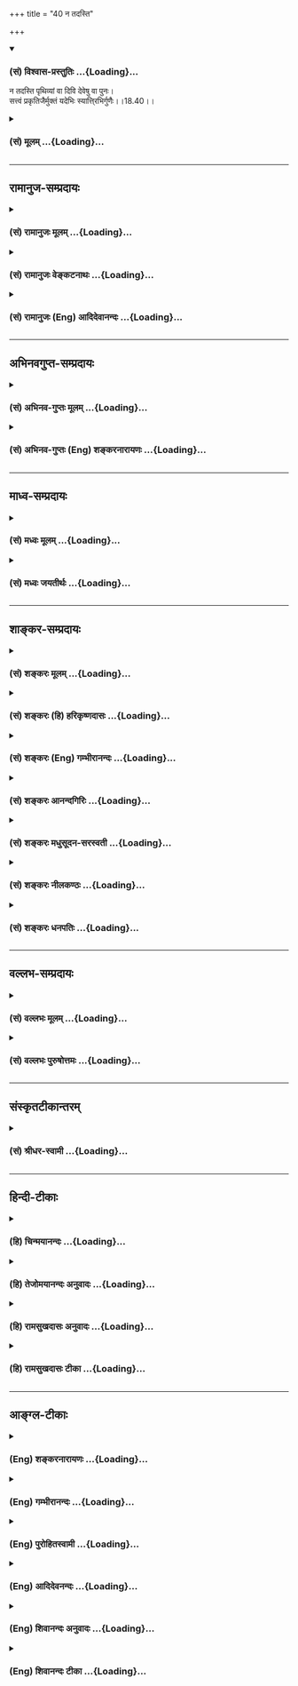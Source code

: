 +++
title = "40 न तदस्ति"

+++
<div class="js_include" newlevelforh1="3" title="(सं) विश्वास-प्रस्तुतिः" unfilled url="/purANam_vaiShNavam/mahAbhAratam/06-bhIShma-parva/03-bhagavad-gItA-parva/saMskRtam/vishvAsa-prastutiH/18_moxa-saMnyAsa-yogaH/40_na_tadasti.md">
<details open><summary><h3>(सं) विश्वास-प्रस्तुतिः ...{Loading}...</h3></summary>

न तदस्ति पृथिव्यां वा दिवि देवेषु वा पुनः।  
सत्त्वं प्रकृतिजैर्मुक्तं यदेभिः स्यात्ति्रभिर्गुणैः।।18.40।।
</details>
</div>
<div class="js_include collapsed" newlevelforh1="3" title="(सं) मूलम्" unfilled url="/purANam_vaiShNavam/mahAbhAratam/06-bhIShma-parva/03-bhagavad-gItA-parva/saMskRtam/mUlam/18_moxa-saMnyAsa-yogaH/40_na_tadasti.md">
<details><summary><h3>(सं) मूलम् ...{Loading}...</h3></summary>

न तदस्ति पृथिव्यां वा दिवि देवेषु वा पुनः।  
सत्त्वं प्रकृतिजैर्मुक्तं यदेभिः स्यात्ति्रभिर्गुणैः।।18.40।।
</details>
</div>


_________________
## रामानुज-सम्प्रदायः
<div class="js_include collapsed" newlevelforh1="3" title="(सं) रामानुजः मूलम्" unfilled url="/purANam_vaiShNavam/mahAbhAratam/06-bhIShma-parva/03-bhagavad-gItA-parva/saMskRtam/rAmAnujaH/mUlam/18_moxa-saMnyAsa-yogaH/40_na_tadasti.md">
<details><summary><h3>(सं) रामानुजः मूलम् ...{Loading}...</h3></summary>

।।18.40।।**पृथिव्यां** मनुष्यादिषु **दिवि देवेषु वा** प्रकृतिसंसृष्टेषु
ब्रह्मादिस्थावरान्तेषु **प्रकृतिजैः एभिः त्रिभिः गुणैः मुक्तं यत्
सत्त्वं** प्राणिजातं **न तद् अस्ति। त्यागेनैके अमृतत्वमानशुः (महाना0
8।14) इत्यादिषु मोक्षसाधनतया निर्दिष्टः त्यागः संन्यासशब्दार्थाद्
अनन्यः; स च क्रियमाणेषु एव कर्मसु कर्तृत्वत्यागमूलः फलकर्मणोः त्यागः
कर्तृत्वत्यागः च परमपुरुषे कर्तृत्वानुसन्धानेन इति उक्तम्। एतत् सर्वं
सत्त्वगुणवृद्धिकार्यम् इति सत्त्वोपादेयताज्ञापनाय सत्त्वरजस्तमसां
कार्यभेदाः प्रपञ्चिताः इदानीम् एवंभूतस्य मोक्षसाधनतया क्रियमाणस्य कर्मणः
परमपुरुषाराधनवेषताम्; तथा अनुष्ठितस्य च कर्मणः तत्प्राप्तिलक्षणं फलं
प्रतिपादयितुं ब्राह्मणाद्यधिकारिणां स्वभावानुबन्धिसत्त्वादिगुणभेदभिन्नं
वृत्त्या सह कर्तव्यकर्मस्वरूपम् आह --**

</details>
</div>
<div class="js_include collapsed" newlevelforh1="3" title="(सं) रामानुजः वेङ्कटनाथः" unfilled url="/purANam_vaiShNavam/mahAbhAratam/06-bhIShma-parva/03-bhagavad-gItA-parva/saMskRtam/rAmAnujaH/venkaTanAthaH/18_moxa-saMnyAsa-yogaH/40_na_tadasti.md">
<details><summary><h3>(सं) रामानुजः वेङ्कटनाथः ...{Loading}...</h3></summary>

  
  
।।18.40।। प्राकृतगुणातीतशुद्धसत्त्वमयभगवत्प्राप्तिलक्षणमोक्षात्
प्राङ्नियतदेशकालफलभोगैरुच्चावचैः सर्वैरपि क्षेत्रज्ञैरुक्तस्य त्रिगुणस्य
निश्शेषदुस्त्यजत्वमुखेन गुणकार्यप्रकरणं निगम्यते -- न तदस्ति इति
श्लोकेन। गुणत्रयप्रकरणं तु नात्रोपसंहृतम्; अनन्तरमपिस्वभावप्रभवैर्गुणैः
\[18।41\] इत्युक्तेः। दिवि देवेषु इति सत्त्वोत्तरदेशाधिकारिणामुपलक्षणम्।
तत्तुल्यतयापृथिव्याम् \[7।9\] इत्यत्रापिमनुष्यादिष्विति
राजसतामसाधिकारिविवक्षाख्यापनम्। हिरण्यगर्भो भगवान्
\[वि.पु.6।7।56\]आब्रह्मस्तम्बपर्यन्ताः \[वि.ध.104।23\] इत्याद्यनुसारेण
बहुवचनाभिप्रेतमाह -- ब्रह्मादिष्विति। गुणप्रकरणात् सत्त्वशब्दस्य
गुणविशेषार्थताभ्रमव्युदासाय प्राणिशब्दः। समुदायरूपेणापि निर्धार्यमाणेषु
तत्रापि गुणनिर्मुक्तं न किञ्चित्सत्त्वमित्यभिप्रायेण जातशब्दः। जातमिति
वा व्यस्तम् -- आसंसारं जन्मप्रभृति गुणबद्धताद्योतनार्थम्।  
  

</details>
</div>
<div class="js_include collapsed" newlevelforh1="3" title="(सं) रामानुजः (Eng) आदिदेवानन्दः" unfilled url="/purANam_vaiShNavam/mahAbhAratam/06-bhIShma-parva/03-bhagavad-gItA-parva/saMskRtam/rAmAnujaH/english/AdidevAnandaH/18_moxa-saMnyAsa-yogaH/40_na_tadasti.md">
<details><summary><h3>(सं) रामानुजः (Eng) आदिदेवानन्दः ...{Loading}...</h3></summary>

18.40 There is no Sattva or creature born either among men etc., on the
earth or among the gods in heaven, from Brahma down to immobile things,
and having their basis in Prakrti, that is free from the dominance of
the three Gunas of Prakrti. 'Tyaga', which has been determined as
forming the means for release in the Sruti texts like 'By Tyaga alone do
they attain immortality' (Ma. Na., 8.14), is of the same meaning as of
the word 'Sannyasa'. It is rooted in the relinishment of the sense of
agency in actions that are being performed. The relinishment of the
results and of possessiveness in actions, and the relinguishing of
agency are to be gained by ascribing the agency to the Supreme Person.
As all these are the effects of the increase of Sattva-guna, the
differences of the effects of Sattva, Rajas and Tamas have been
described at length with a view to instruct that Sattva is to be
cultivated. Now Sri Krsna, with a view to inculcate that actions done
including their fruits, as a means to release and attainment of Him,
must be of the nature of the worship of the Supreme Person, and that the
fruit thereof is the attainment of Him - describes the actions
obligatory for the alified classes of the people such as Brahmanas,
differentiated by virtue of the natural alities arising from the Gunas
such as Sattva, as also the occupations prescribed for those classes.

</details>
</div>


_________________
## अभिनवगुप्त-सम्प्रदायः
<div class="js_include collapsed" newlevelforh1="3" title="(सं) अभिनव-गुप्तः मूलम्" unfilled url="/purANam_vaiShNavam/mahAbhAratam/06-bhIShma-parva/03-bhagavad-gItA-parva/saMskRtam/abhinava-guptaH/mUlam/18_moxa-saMnyAsa-yogaH/40_na_tadasti.md">
<details><summary><h3>(सं) अभिनव-गुप्तः मूलम् ...{Loading}...</h3></summary>

।।18.40।। न तदस्तीति। एवं कर्तृकर्मकरणानां +++(N -- कारणानाम् )+++
बुद्धिधृत्योः सुखस्य च सत्त्वादिभेदभिन्नानां
परस्पराङ्गाङ्गिभावबाध्यबाधकत्वसमुच्चयात् वृत्तिक्रमयौगपद्यादियोगात् +++(S
-- पद्यादिभेदात् )+++ अपरिसंख्येयभेदत्त्वात् विविधफलप्रसवसमर्थत्वम् इति।
अनेन कर्मणां प्राक् सूत्रितं गहनत्वं वितत्य सहेतुकं निर्णीतम्। सर्वे
चैते देवादिस्थावरान्ताः गुणत्रयसंबन्धं नातिक्रामन्ति। उक्तं हि -- आ
ब्रह्मणश्च कीटान्तं +++(S;N कीटाच्च )+++  
  
न कश्चित्तत्त्वतः सुखी।  
  
करोति विकृतीस्तास्ताः  
  
सर्व एव जिजीविषुः +++(S;;N omit this second half of the verse )+++
।। इतितत्त्वतो हि सुखं गुणातिक्रान्तमनसः; नेतरस्येत्याशयः।

</details>
</div>
<div class="js_include collapsed" newlevelforh1="3" title="(सं) अभिनव-गुप्तः (Eng) शङ्करनारायणः" unfilled url="/purANam_vaiShNavam/mahAbhAratam/06-bhIShma-parva/03-bhagavad-gItA-parva/saMskRtam/abhinava-guptaH/english/shankaranArAyaNaH/18_moxa-saMnyAsa-yogaH/40_na_tadasti.md">
<details><summary><h3>(सं) अभिनव-गुप्तः (Eng) शङ्करनारायणः ...{Loading}...</h3></summary>

18.40 Na tad asti etc. In this manner, the agent, the object and the
instrument, the intellect and content, and happiness are classified
under different heads of the Sattva etc. Because they have a mutual
relationship of subordinate-and-principal or of the
oppressed-and-opressor or of the togetherness; becuase they have
modifications occuring either together or in a specific seence; and
because they, on that account, have varieties beyond all counting; they
are capable of bringing forth fruits (results) of umpteen variety. This
(statement) logically demonstrates in detail the uncomprehensibility of
actions (their results) which has been indicated earlier (above IV,
17ff.). All these beings, starting from the gods down to the immovables,
do not transcend the relation with the traid of the Strands. Indeed it
has been said - 'Commencing from Brahma (personal god) down to the
\[insignificant\] worm, no one is really happy; all, without exception,
having desire to live, undertake different acts of agitation (or commit
different frauds to appear to be happy).' Indeed the real happiness is
\[only\] to him whose mind has gone beyond the Strands and not to anyone
else. This is what is intended here. So far, the three-fold nature of
each of the six items and also of the content etc., has been explained.
'Among them, he who is occupied with the group of the Sattva (Strand)
and who has attained the divine wealth is fit for the subject under
study; and you are of that sort' - telling in this manner, Arjuna has
been encouraged. Now the following is declared : If you engage yourself
in the action with this reslove for correct knowledge, then because of
your undertaking of your own righteous action and because of your
sanctity through wisdom, there is no bondage of aciton for you. On the
other hand, if you don't follow this, \[even\] then there must
necessarily be some activity in you; because your birth itself stands to
that effect. Since, being controlled by its own intrinsic nature,
everything, though it may have, for a short while, its nature concealed
due to some fault, regains its own nature that becomes perceivable when
the concealing agent disappears. For example, the nature of the castes
is of this nature. Thus when an effort necessarily takes place, there
would be \[for its agent\] its fruit. This \[the Bhagavat\] says-

</details>
</div>


_________________
## माध्व-सम्प्रदायः
<div class="js_include collapsed" newlevelforh1="3" title="(सं) मध्वः मूलम्" unfilled url="/purANam_vaiShNavam/mahAbhAratam/06-bhIShma-parva/03-bhagavad-gItA-parva/saMskRtam/madhvaH/mUlam/18_moxa-saMnyAsa-yogaH/40_na_tadasti.md">
<details><summary><h3>(सं) मध्वः मूलम् ...{Loading}...</h3></summary>

।।18.40।। Sri Madhvacharya did not comment on this sloka.,

</details>
</div>
<div class="js_include collapsed" newlevelforh1="3" title="(सं) मध्वः जयतीर्थः" unfilled url="/purANam_vaiShNavam/mahAbhAratam/06-bhIShma-parva/03-bhagavad-gItA-parva/saMskRtam/madhvaH/jayatIrthaH/18_moxa-saMnyAsa-yogaH/40_na_tadasti.md">
<details><summary><h3>(सं) मध्वः जयतीर्थः ...{Loading}...</h3></summary>

।।18.40।। Sri Jayatirtha did not comment on this sloka.  
  

</details>
</div>


_________________
## शाङ्कर-सम्प्रदायः
<div class="js_include collapsed" newlevelforh1="3" title="(सं) शङ्करः मूलम्" unfilled url="/purANam_vaiShNavam/mahAbhAratam/06-bhIShma-parva/03-bhagavad-gItA-parva/saMskRtam/shankaraH/mUlam/18_moxa-saMnyAsa-yogaH/40_na_tadasti.md">
<details><summary><h3>(सं) शङ्करः मूलम् ...{Loading}...</h3></summary>

।।18.40।। --,**न तत् अस्ति** तत् नास्ति **पृथिव्यां वा** मनुष्यादिषु
सत्त्वं प्राणिजातम् अन्यद्वा अप्राणि; **दिवि देवेषु वा पुनः सत्त्वम्;
प्रकृतिजैः** प्रकृतितः जातैः **एभिः त्रिभिः गुणैः** सत्त्वादिभिः
**मुक्तं** परित्यक्तं यत् स्यात्; न तत् अस्ति इति पूर्वेण संबन्धः।।  
  
सर्वः संसारः क्रियाकारकफललक्षणः सत्त्वरजस्तमोगुणात्मकः अविद्यापरिकल्पितः
समूलः अनर्थः उक्तः; वृक्षरूपकल्पनया च ऊर्ध्वमूलम् (गीता 15।1) इत्यादिना;
तं च असङ्गशस्त्रेण दृढेन च्छित्त्वा (गीता 15।3) ततः पदं
तत्परिमार्गितव्यम् (गीता 15।4) इति च उक्तम्। तत्र च सर्वस्य
त्रिगुणात्मकत्वात् संसारकारणनिवृत्त्यनुपपत्तौ प्राप्तायाम्; यथा
तन्निवृत्तिः स्यात् तथा वक्तव्यम्; सर्वश्च गीताशास्त्रार्थः
उपसंहर्तव्यः; एतावानेव च सर्ववेदस्मृत्यर्थः पुरुषार्थम् इच्छद्भिः
अनुष्ठेयः इत्येवमर्थम् ब्राह्मणक्षत्रियविशाम् इत्यादिः आरभ्यते --,

</details>
</div>
<div class="js_include collapsed" newlevelforh1="3" title="(सं) शङ्करः (हि) हरिकृष्णदासः" unfilled url="/purANam_vaiShNavam/mahAbhAratam/06-bhIShma-parva/03-bhagavad-gItA-parva/saMskRtam/shankaraH/hindI/harikRShNadAsaH/18_moxa-saMnyAsa-yogaH/40_na_tadasti.md">
<details><summary><h3>(सं) शङ्करः (हि) हरिकृष्णदासः ...{Loading}...</h3></summary>

।।18.40।। इसके उपरान्त अब प्रकरणका उपसंहार करनेवाला श्लोक कहा जाता है --,
ऐसा कोई सत्त्व; अर्थात् मनुष्यादि प्राणी या अन्य कोई भी प्राणरहित
वस्तुमात्र; पृथिवीमें; स्वर्गमें अथवा देवताओंमें भी नहीं है; जो कि इन
प्रकृतिसे उत्पन्न हुए सत्त्वादि तीनों गुणोंसे मुक्त अर्थात् रहित हो। ऐसा
कोई नहीं है इस पूर्वके पदसे इस वाक्यका सम्बन्ध है। क्रिया; कारक और फल ही
जिसका स्वरूप है; ऐसा यह सारा संसार सत्त्व; रज और तम -- इन तीनों गुणोंका
ही विस्तार है; अविद्यासे कल्पित है और अनर्थरूप है; ( पंद्रहवें अध्यायमें
) वृक्षरूपकी कल्पना करके ऊर्ध्वमूलम् इत्यादि वाक्योंद्वारा मूलसहित इसका
वर्णन किया गया है। तथा यह भी कहा है कि उसको दृढ़ असङ्गशस्त्रद्वारा छेदन
करके उसके पश्चात् उस परम पदको खोजना चाहिये। उसमें यह शङका होती है कि तब
तो सब कुछ तीनों गुणोंका ही कार्य होनेसे संसारके कारणकी निवृत्ति नहीं हो
सकती। इसलिये जिस उपायसे उसकी निवृत्ति हो; वह बतलाना चाहिये।

</details>
</div>
<div class="js_include collapsed" newlevelforh1="3" title="(सं) शङ्करः (Eng) गम्भीरानन्दः" unfilled url="/purANam_vaiShNavam/mahAbhAratam/06-bhIShma-parva/03-bhagavad-gItA-parva/saMskRtam/shankaraH/english/gambhIrAnandaH/18_moxa-saMnyAsa-yogaH/40_na_tadasti.md">
<details><summary><h3>(सं) शङ्करः (Eng) गम्भीरानन्दः ...{Loading}...</h3></summary>

18.40 Na asti, there is no; tat, such; sattvam, entity, living creatures
like men and others, or non-living things; prthivyam, in the world; va
punah, or, again; an entity devesu, among the gods; divi, in heaven;
yat, which; syat, can be \[-this is connected with the preceding portion
'na tat, there is no such (entity)'-\]; muktam, free; hih, from these;
trubhih, three; gunaih, gunas, sattva etc.; prakrti-jaih, born of
Nature. It has been said that the entire transmigratory state together
with its roots, characterized by action, agent and resuls-consisting of
the gunas, sattva, rajas and tamas-, and projected by ignorance, is an
evil. And this also has been said through the imagery of the Tree in the
verse, '৷৷.which has its roots upward' etc. (15.1). It has been further
said that, 'after felling that (Tree), with the strong sword of
detachment, thereafter, that State has to be sought for' (15.3-4). And,
as to that, since all things consist of the three gunas, there arises
the impossibility of the eradication of the cause of worldly existence.
Hence, it has to be shown how it can be eradicated. Besides, the purport
of the scripture Gita has to be summed up, and it has also to be shown
that the import of all the Vedas and the Smrtis, which must be put into
practice by those who long for the Goal of human life, is verily this
much. Hence begin the verses, 'The duties of the Brahmanas, the
Ksatriyas and the Vaisyas৷৷.', etc.

</details>
</div>
<div class="js_include collapsed" newlevelforh1="3" title="(सं) शङ्करः आनन्दगिरिः" unfilled url="/purANam_vaiShNavam/mahAbhAratam/06-bhIShma-parva/03-bhagavad-gItA-parva/saMskRtam/shankaraH/AnandagiriH/18_moxa-saMnyAsa-yogaH/40_na_tadasti.md">
<details><summary><h3>(सं) शङ्करः आनन्दगिरिः ...{Loading}...</h3></summary>

।।18.40।। क्रियाकारकफलात्मनः संसारस्य प्रत्येकं सात्त्विकादिभेदेन
त्रैविध्यमुक्त्वा संसारान्तर्भूतमेव किंचिद्गुणत्रयास्पृष्टमपि
क्वचिद्भविष्यतीत्याशङ्क्याह -- **अथेति।** संसारस्य सर्वस्यैव
गुणत्रयसंस्पृष्टत्वं प्रकरणम्; अन्यद्वाऽप्राणीत्यत्राप्राणिशब्देन
प्रसिद्ध्या स्थावरादि गृह्यते।

</details>
</div>
<div class="js_include collapsed" newlevelforh1="3" title="(सं) शङ्करः मधुसूदन-सरस्वती" unfilled url="/purANam_vaiShNavam/mahAbhAratam/06-bhIShma-parva/03-bhagavad-gItA-parva/saMskRtam/shankaraH/madhusUdana-sarasvatI/18_moxa-saMnyAsa-yogaH/40_na_tadasti.md">
<details><summary><h3>(सं) शङ्करः मधुसूदन-सरस्वती ...{Loading}...</h3></summary>

।।18.40।। इदानीमनुक्तमपि संगृह्णन्प्रकरणार्थमुपसंहरति भगवान् -- न
तदस्तीति। सत्त्वरजस्तमसां साम्यावस्था प्रकृतिस्ततो जातैर्वैषम्यावस्थां
प्राप्तैः प्रकृतिजैर्नतु साक्षाद्गुणानां प्रकृतिजत्वमस्ति
तद्रूपत्वात्तस्माद्वैषम्यावस्थैव तदुत्पत्तिरुपचारात्। अथवा प्रकृतिर्माया
तत्प्रभवैस्तत्कल्पितैः प्रकृतिजैरेभिस्त्रिभिर्गुणैर्बन्धनहेतुभिः
सत्त्वादिभिर्मुक्तं हीनं सत्त्वं प्राणिजातमप्राणि वा यत्स्यात् तत्पुनः
पृथिव्यां मनुष्यादिषु दिवि देवेषु वा नास्ति। क्वापि
गुणत्रयरहितमनात्मवस्तु नास्तीत्यर्थः।

</details>
</div>
<div class="js_include collapsed" newlevelforh1="3" title="(सं) शङ्करः नीलकण्ठः" unfilled url="/purANam_vaiShNavam/mahAbhAratam/06-bhIShma-parva/03-bhagavad-gItA-parva/saMskRtam/shankaraH/nIlakaNThaH/18_moxa-saMnyAsa-yogaH/40_na_tadasti.md">
<details><summary><h3>(सं) शङ्करः नीलकण्ठः ...{Loading}...</h3></summary>

।।18.40।। प्रकरणार्थमुपसंहरत्यनुक्तमपि संगृह्णन् -- **न तदस्तीति।**
सत्त्वं प्राणिजातम्। इदमुपलक्षणं जडस्यापि। सर्वस्य त्रिगुणविकारत्वात्।
प्रकृतिजैर्जन्मान्तरीयधर्माधर्मसंस्कारजैः मायाप्रभवैर्वा। शेषं स्पष्टम्।

</details>
</div>
<div class="js_include collapsed" newlevelforh1="3" title="(सं) शङ्करः धनपतिः" unfilled url="/purANam_vaiShNavam/mahAbhAratam/06-bhIShma-parva/03-bhagavad-gItA-parva/saMskRtam/shankaraH/dhanapatiH/18_moxa-saMnyAsa-yogaH/40_na_tadasti.md">
<details><summary><h3>(सं) शङ्करः धनपतिः ...{Loading}...</h3></summary>

।।18.40।। क्रियाकारकफलानां प्रत्येकं सात्त्विकादिभेदेन त्रैविध्यमुक्त्वा
किंचिदेभिस्त्रिभिर्गुणैर्मुक्तमपि भविष्यतीत्याकाङ्क्षानुपपत्तयेऽनुक्तमपि
संगृह्णन्प्रकरणार्थमुपसंहरति। न तदस्ति पृथिव्यां वा मनुष्यादिसत्त्वं
प्राणिजातमन्यद्वाऽप्राणिजातं स्थावरादि दिवि देवेषु वा पुनः प्रकृतिजैः
प्रकृतितो जातैः एभिस्त्रिभिर्गुणैः सत्त्वादिभिः मुक्तं,परित्यक्तं
यत्स्यात्तन्नास्तीत्यर्थः। अदिवीति परलोकत्वसादृश्यादब्राह्मण इतिवत्।
पातालादिपरमितीतरे। आचार्यैस्तु तृतीयवाशब्दाभावात्पृथिवीविवरात्मकस्य
पातालस्यापि पृथिवीशब्देन संग्रहसंभवात्प्रत्योजनशून्यक्लिष्टकल्पनाया
अयुक्तत्वाच्चैवं न व्याख्यातम्। तथाच क्रियाकारकफललक्षणः सर्वोऽपि संसारः
सत्त्वरजस्तमोगुणात्मकोऽविद्यापरिकल्पितः समूलोऽनर्थः
आत्मज्ञानेनाविद्यानिवृत्त्या इति भावः।

</details>
</div>


_________________
## वल्लभ-सम्प्रदायः
<div class="js_include collapsed" newlevelforh1="3" title="(सं) वल्लभः मूलम्" unfilled url="/purANam_vaiShNavam/mahAbhAratam/06-bhIShma-parva/03-bhagavad-gItA-parva/saMskRtam/vallabhaH/mUlam/18_moxa-saMnyAsa-yogaH/40_na_tadasti.md">
<details><summary><h3>(सं) वल्लभः मूलम् ...{Loading}...</h3></summary>

।।18.40।। किमन्यद्वाच्यं प्राणिषु सर्वं प्राकृतत्रिगुणमयमेवेत्याह -- न
तदस्तीति। दिवि ब्रह्मलोकपर्यन्तं दिव्येषु प्राकृतैर्गुणैर्मुक्तं सत्त्वं
किमपि नास्ति; पृथिव्यां च तथा न देवेष्वधस्तादादिषु पृथिव्यामवतीर्य
द्योतमानमहिमस्वपि च तथा न किन्तु क्रियया सगुणत्वमस्त्येवेति पृथग्वा
बोध्यम्। (यतोऽप्राकृतमपि भागवतं गुणत्रयमस्ति प्राकृतगुणकार्यनाशकं
मन्तव्यं अन्यथा प्रकृतिजैर्गुणैर्मुक्तं सत्वं पृथिव्यादिषु नास्तीति न
वदेत्; तस्यैवाप्रसिद्धत्वात् गुणावताराश्च भगवतोऽप्राकृता न भवेयुः स तस्य
सत्त्वसम्बन्धः कथं भवेद्भेदाभावे अतस्त्रयो गुणा ब्रह्मविष्णुशिवेष्वेव
प्रतिष्ठिताः; अत्र सच्चिदानन्दधर्मत्वात् क्वचिद्विष्णोः
सत्त्वमाधारत्वेनादत्ते यदि न केवलोऽवतरतीति) अतएव भगवतो लीला
लोकवत्सगुणापि निरूपिताभूगोगोप्यादीनां चापि इति सुबोधिन्यां स्थितम्।
वस्तुतस्तुलोकवत्तु लीलाकैवल्यं \[ब्र.सू.2।1।33\] इति व्यासेन सूत्रितमेवं
चानुकरणे तथा स्वरूपतो गुणातीतत्वमित्यवसेयम्।

</details>
</div>
<div class="js_include collapsed" newlevelforh1="3" title="(सं) वल्लभः पुरुषोत्तमः" unfilled url="/purANam_vaiShNavam/mahAbhAratam/06-bhIShma-parva/03-bhagavad-gItA-parva/saMskRtam/vallabhaH/puruShottamaH/18_moxa-saMnyAsa-yogaH/40_na_tadasti.md">
<details><summary><h3>(सं) वल्लभः पुरुषोत्तमः ...{Loading}...</h3></summary>

  
  
।।18.40।। एवं यज्ञादीनां सर्वेषां त्रिविधरूपमुक्त्वाऽप्यथ
स्वसम्बन्धातिरिक्तस्य त्रिगुणात्मकतां सर्वस्याऽऽह -- न तदस्तीति। एभिः
प्रकृतिजैः प्रकृत्युद्भवैस्त्रिभिः सात्त्विकादिभिर्गुणैर्मुक्तं रहितं
सत्त्वं प्राणिजातं यत्स्थावरादिकमन्यद्वा पृथिव्यां मनुष्येषु; वाशब्देन
नागादिलोकेषु च दिवि देवलोके वा पुनः देवेषु स्यात् तत्,नास्तीत्यर्थः।
सात्त्विकादिष्वपि त्रैविध्यमस्तीतिवा पुनः इत्यनेन
केवलसात्त्विकत्वाद्देवेष्वसम्भावितत्वादस्त्येवेति निर्धारितम्।  
  

</details>
</div>


_________________
## संस्कृतटीकान्तरम्
<div class="js_include collapsed" newlevelforh1="3" title="(सं) श्रीधर-स्वामी" unfilled url="/purANam_vaiShNavam/mahAbhAratam/06-bhIShma-parva/03-bhagavad-gItA-parva/saMskRtam/shrIdhara-svAmI/18_moxa-saMnyAsa-yogaH/40_na_tadasti.md">
<details><summary><h3>(सं) श्रीधर-स्वामी ...{Loading}...</h3></summary>

।।18.40।। अनुक्तमपि संगृह्णन्प्रकरणार्थमुपसंहरति **-- न तदस्तीति।** एभिः
प्रकृतिसंभवैः सत्त्वादिभिस्त्रिभिर्गुणैर्मुक्तं हीनं सत्त्वं
प्राणिजातमन्यद्वा यत्स्यात्तत्पृथिव्यां मनुष्यलोकादिषु दिवि देवेषु च
क्वापि नास्तीत्यर्थः।

</details>
</div>


_________________
## हिन्दी-टीकाः
<div class="js_include collapsed" newlevelforh1="3" title="(हि) चिन्मयानन्दः" unfilled url="/purANam_vaiShNavam/mahAbhAratam/06-bhIShma-parva/03-bhagavad-gItA-parva/hindI/chinmayAnandaH/18_moxa-saMnyAsa-yogaH/40_na_tadasti.md">
<details><summary><h3>(हि) चिन्मयानन्दः ...{Loading}...</h3></summary>

।।18.40।। उपर्युक्त श्लोक के साथ सभी प्राणियों पर; और विशेष रूप से
मनुष्य के व्यक्तित्व पर; पड़ने वाले तीन गुणों के प्रभाव का विवेचन समाप्त
होता है। इस सम्पूर्ण प्रकरण में विभिन्न मनुष्यों के विभिन्न व्यक्तित्व
और उनके व्यवहार की विविधता का भी मनोवैज्ञानिक स्पष्टीकरण दिया गया है।
ज्ञान; कर्म; कर्ता; बुद्धि और धृति के विस्तृत विश्लेशण के द्वारा
मनुष्यों का वर्णन किया गया है। इस प्रकरण में एक मात्र प्रयोजन हमारा
मार्गदर्शन करना है। इसके अध्ययन के द्वारा हम अपनी स्थिति; अपने आन्तरिक
तथा बाह्य व्यवहार को भलीभांति जान सकते हैं। यदि हम अपने को राजस या तामस
की श्रेणी में पाते हैं तो हम आत्म विकास के साधकों को तत्काल सजग होकर
सत्त्वगुण में निष्ठा प्राप्त करने का प्रयत्न करना चाहिए। स्मरण रहे; और
मैं पुन दोहराता हूँ कि हमें यह स्मरण रहना चाहिए कि पूर्वोक्त समस्त
वर्गीकरण परपरीक्षण के लिए न होकर आत्मनिरीक्षण तथा आत्मानुशासन के लिए
हैं। इन तीन गुणों के वर्णन का कारण यह है कि सम्पूर्ण विश्व पृथ्वी और
स्वर्ग में कोई भी प्राणी ऐसा नहीं है; जो प्रकृति के इन त्रिगुणों से रहित
हो। स्वयं प्रकृति ही त्रिगुणात्मिका है। इसलिए; उससे उत्पन्न हुए समस्त
प्राणी भी उसके गुणों से युक्त हैं। कोई भी व्यक्ति त्रिगुणों की सीमा का
उल्लंघन करके जगत् में कार्य नहीं कर सकता। परन्तु; कोई भी दो प्राणी बाह्य
जगत् में समान रूप से व्यवहार नहीं करते हैं। इसका कारण है दोनों में इन
तीन गुणों के अनुपात की भिन्नता। इस त्रिगुणात्मिका प्रकृति को ही वेदान्त
में माया कहते हैं; जो प्रत्येक जीव को विशिष्ट व्यक्तित्व प्रदान करती है
और जिसके वश में सभी जीव रहते हैं। चाय के प्रत्येक प्याले में तीन संघटक
तत्त्व होते हैं चाय का अर्क; दूध और चीनी; परन्तु प्याले में इन तीनों के
मिश्रण का भिन्नभिन्न अनुपात होने पर उन प्यालों के चाय के स्वाद में भी
विविधता होगी। जो पुरुष त्रिगुणातीत आत्मस्वरूप का साक्षात्कार कर लेता है;
केवल वही पुरुष सर्वाधिष्ठान एक परमात्मा को पहचान सकता है। वही पुरुष इस
नामरूपमय सृष्टि को परमात्मा की लीला के रूप में देख सकता है। इसलिए;
प्रतिदिन; प्रतिक्षण हम आत्मनिरीक्षण करके अपनी स्थिति को जानने का प्रयत्न
करें। राजसी व तामसी स्थिति से ऊपर उठकर सत्त्वगुण में स्थित होने का हमको
प्रयत्न करना चाहिए। शुद्ध सत्त्वगुण में निष्ठा प्राप्त होने पर ही हम
सत्त्वातीत आत्मा का अनुभव प्राप्त करने में समर्थ हो सकते हैं। इन तीन
गुणों के आधार पर ही भगवान् श्रीकृष्ण ने सभी मनुष्यों का सात्त्विक;
राजसिक और तामसिक तीन विभागों में वर्गीकरण किया है। हिन्दू धर्म शास्त्रों
में गुण प्राधान्य के आधार पर मनुष्यों का चतुर्विध विभाजन किया गया है जो
चातुर्र्वण्य के नाम से प्रसिद्ध है। यह वर्गीकरण मानव मात्र का होने के
कारण उसकी प्रयोज्यता सार्वभौमिक है; न कि केवल भारतवर्ष तक ही सीमित है।
यह चतुर्विध विभाजन केवल अनुवांशिक गुण अथवा जन्म के संयोग के आधार पर न
होकर प्रत्येक व्यक्ति के अपने विशिष्ट गुणों के अनुसार है। निम्न तालिका
से यह विभाजन स्पष्ट हो जायेगा उपर्युक्त विभाजन सार्वभौमिक एवं सार्वकालिक
है। अर्वाचीन भाषा में इन चार वर्णों का नामकरण इस प्रकार किया जा सकता है
(1) रचनात्मक विचार करने वाले चिन्तक; (2) राजनीतिज्ञ; (3) व्यापारी वर्ग;
और (4) श्रमिक वर्ग। इसमें एक बात स्पष्ट देखी जा सकती है कि किस प्रकार
वेतनभोगी श्रमिक अपने नियोक्ता स्वामी (व्यापारी) से भयभीत होता है;
व्यापारी वर्ग राजनीतिज्ञों से आशंकित रहता है और राजनीतिज्ञ लोग; साहसी और
स्वतन्त्र विचार करने वाले चिन्तकों से भयकम्पित होते हैं। भगवान्
श्रीकृष्ण और अर्जुन की शिखर वार्ता के सन्दर्भ में चातुर्र्वण्य का वर्णन
करने का अपना प्रयोजन है। भगवान् श्रीकृष्ण अर्जुन को यह समझाना चाहते हैं
कि वह क्षत्रिय वर्ण का है और; इसलिए; धर्मयुद्ध से पलायन करना उसे शोभा
नहीं देता। उसका कर्तव्य धर्म पालन एवं धर्म रक्षण करना है। ब्राह्मणों के
स्वभाव अर्थात् सत्त्वाधिक्य को प्राप्त किये बिना वह सफलतापूर्वक
ध्यानाभ्यास नहीं कर सकता। अत; अर्जुन के लिए वासनाक्षय का एक मात्र साधन
रह जाता है क्षत्रिय धर्म का पालन करना। अगले श्लोकों में वर्णाश्रम धर्म का
विस्तृत विवेचन किया गया है। स्वभाव से प्राप्त धर्म तथा आश्रम अर्थात्
जीवन की स्थिति (ब्रह्मचर्य; गृहस्थ; वानप्रस्थ; संन्यास) के अनुकूल
कर्तव्यों का यहाँ वर्णन करते हैं

</details>
</div>
<div class="js_include collapsed" newlevelforh1="3" title="(हि) तेजोमयानन्दः अनुवादः" unfilled url="/purANam_vaiShNavam/mahAbhAratam/06-bhIShma-parva/03-bhagavad-gItA-parva/hindI/tejomayAnandaH/anuvAdaH/18_moxa-saMnyAsa-yogaH/40_na_tadasti.md">
<details><summary><h3>(हि) तेजोमयानन्दः अनुवादः ...{Loading}...</h3></summary>

।।18.40।। पृथ्वी पर अथवा स्वर्ग के देवताओं में ऐसा कोई प्राणी (सत्त्वं
अर्थात् विद्यमान वस्तु) नहीं है जो प्रकृति से उत्पन्न इन तीन गुणों से
मुक्त (रहित) हो।।  
  

</details>
</div>
<div class="js_include collapsed" newlevelforh1="3" title="(हि) रामसुखदासः अनुवादः" unfilled url="/purANam_vaiShNavam/mahAbhAratam/06-bhIShma-parva/03-bhagavad-gItA-parva/hindI/rAmasukhadAsaH/anuvAdaH/18_moxa-saMnyAsa-yogaH/40_na_tadasti.md">
<details><summary><h3>(हि) रामसुखदासः अनुवादः ...{Loading}...</h3></summary>

।।18.40।। पृथ्वीमें या स्वर्गमें अथवा देवताओंमें तथा इनके सिवाय और कहीं
भी वह ऐसी कोई वस्तु नहीं है, जो प्रकृतिसे उत्पन्न इन तीनों गुणोंसे रहित
हो।

</details>
</div>
<div class="js_include collapsed" newlevelforh1="3" title="(हि) रामसुखदासः टीका" unfilled url="/purANam_vaiShNavam/mahAbhAratam/06-bhIShma-parva/03-bhagavad-gItA-parva/hindI/rAmasukhadAsaH/TIkA/18_moxa-saMnyAsa-yogaH/40_na_tadasti.md">
<details><summary><h3>(हि) रामसुखदासः टीका ...{Loading}...</h3></summary>

।।18.40।।***व्याख्या --***  \[इस अध्यायके आरम्भमें अर्जुनने संन्यास और
त्यागका तत्त्व जानना चाहा तो भगवान्ने पहले त्याग -- कर्मयोगका वर्णन
किया। उस प्रकरणका उपसंहार करते हुए भगवान्ने कहा कि जो त्यागी नहीं हैं;
उनको अनिष्ट; इष्ट और मिश्र -- यह तीन प्रकारका कर्मोंका फल मिलता है और जो
संन्यासी हैं; उनको कभी नहीं मिलता। ऐसा कहकर तेरहवें श्लोकसे संन्यास --
साङ्ख्ययोगका प्रकरण आरम्भ करके पहले कर्मोंके होनेमें अधिष्ठानादि पाँच
हेतु बताये। सोलहवेंसत्रहवें श्लोकोंमें कर्तृत्व माननेवालोंकी निन्दा और
कर्तृत्वका त्याग करनेवालोंकी प्रशंसा की। अठारहवें श्लोकमें कर्मप्रेरणा
और कर्मसंग्रहका वर्णन किया। परन्तु जो वास्तविक तत्त्व है; वह न
कर्मप्रेरक है और न कर्मसंग्राहक। कर्मप्रेरणा और कर्मसंग्रह तो प्रकृतिके
गुणोंके साथ सम्बन्ध रखनेसे ही होते हैं। फिर गुणोंके अनुसार ज्ञान; कर्म;
कर्ता; बुद्धि; धृति और सुखके तीनतीन भेदोंका वर्णन किया। सुखका वर्णन करते
हुए यह बताया कि प्रकृतिके साथ यत्किञ्चित् सम्बन्ध रखते हुए ऊँचासेऊँचा जो
सुख होता है; वह सात्त्विक होता है। परंतु जो स्वरूपका वास्तविक सुख है; वह
गुणातीत है; विलक्षण है; अलौकिक है (गीता 6। 21)। सात्त्विक सुखको
**आत्मबुद्धिप्रसादजम्** कहकर भगवान्ने उसको जन्य (उत्पन्न होनेवाला)
बताया। जन्य वस्तु नित्य नहीं होती। इसलिये उसको जन्य बतानेका तात्पर्य है
कि उस जन्य सुखसे भी ऊपर उठना है अर्थात् प्रकृति और प्रकृतिके तीनों
गुणोंसे रहित होकर उस परमात्मतत्त्वको प्राप्त करना है; जो कि सबका अपना
स्वाभाविक स्वरूप है। इसलिये कहते हैं -- \]**न तदस्ति पृथिव्यां वा दिवि
देवेषु वा पुनः --** यहाँ **पृथिव्याम्** पदसे मृत्युलोक और पृथ्वीके
नीचेके अतल; वितल आदि सभी लोकोंका; **दिवि** पदसे स्वर्ग आदि लोकोंका;
**देवेषु** पदको प्राणिमात्रके उपलक्षणके रूपमें उनउन स्थानोंमें रहनेवाले
मनुष्य; देवता; असुर; राक्षस; नाग; पशु; पक्षी; कीट; पतंग; वृक्ष आदि सभी
चरअचर प्राणियोंका; और **वा पुनः** पदोंसे अनन्त ब्रह्माण्डोंका संकेत किया
गया है। तात्पर्य यह हुआ कि त्रिलोकी और अनन्त ब्रह्माण्ड तथा उनमें
रहनेवाली कोई भी वस्तु ऐसी नहीं है; जो प्रकृतिसे उत्पन्न इन तीनों गुणोंसे
रहित हो अर्थात् सबकेसब त्रिगुणात्मक हैं -- **सत्त्वं प्रकृतिजैर्मुक्तं
यदेभिः स्यात्ति्रभिर्गुणैः**। प्रकृति और प्रकृतिका कार्य -- यह सबकासब ही
त्रिगुणात्मक और परिवर्तनशील है। इनसे सम्बन्ध जोड़नेसे ही बन्धन होता है
और इनसे सम्बन्धविच्छेद करनेसे ही मुक्ति होती है क्योंकि स्वरूप असङ्ग है।
स्वरूप स्व है और प्रकृति पर है। प्रकृतिसे सम्बन्ध जुड़ते ही अहंकार पैदा
हो जाता है; जो कि पराधीनताको पैदा करनेवाला है। यह एक विचित्र बात है कि
अहंकारमें स्वाधीनता मालूम देती है; पर है वास्तवमें पराधीनता कारण कि
अहंकारसे प्रकृतिजन्य पदार्थोंमें आसक्ति; कामना आदि पैदा हो जाती है;
जिससे पराधीनतामें भी स्वाधीनता दीखने लग जाती है। इसलिये प्रकृतिजन्य
गुणोंसे रहित होना आवश्यक है। प्रकृतिजन्य गुणोंमें रजोगुण और तमोगुणका
त्याग करके सत्त्वगुण बढ़ानेकी आवश्यकता है। सत्त्वगुणमें भी प्रसन्नता और
विवेक तो आवश्यक है परन्तु सात्त्विक सुख और ज्ञानकी आसक्ति नहीं होनी
चाहिये क्योंकि सुख और ज्ञानकी आसक्ति बाँधनेवाली है। इसलिये इनकी आसक्तिका
त्याग करके सत्त्वगुणसे ऊँचा उठे। इससे ऊँचा उठनेके लिये ही यहाँ गुणोंका
प्रकरण आया है। साधकको तो सात्त्विक ज्ञान; कर्म; कर्ता; बुद्धि; धृति और
सुख -- इनपर ध्यान देकर इनके अनुरूप अपना जीवन बनाना चाहिये और सावधानीसे
राजसतामसका त्याग करना चाहिये। इनका त्याग करनेमें सावधानी ही साधन है।
सावधानीसे सब साधन स्वतः प्रकट होते हैं। प्रकृतिसे सम्बन्धविच्छेद करनेमें
सात्त्विकता बहुत आवश्यक है। कारण कि इसमें प्रकाश अर्थात् विवेक जाग्रत्
रहता है; जिससे प्रकृतिसे मुक्त होनेमें बड़ी सहायता मिलती है। वास्तवमें
तो इससे भी असङ्ग होना है।  
  
***सम्बन्ध --***  त्यागके प्रकरणमें भगवान्ने यह बताया कि नियत कर्मोंका
त्याग करना उचित नहीं है। उनका मूढ़तापूर्वक त्याग करनेसे वह त्याग तामस हो
जाता है शारीरिक क्लेशके भयसे नियत कर्मोंका त्याग करनेसे वह त्याग राजस हो
जाता है और फल एवं आसक्तिका त्याग करके नियत कर्मोंको करनेसे वह त्याग
सात्त्विक हो जाता है (18। 7 -- 9)। साङ्ख्ययोगकी दृष्टिसे सम्पूर्ण
कर्मोंकी सिद्धिमें पाँच हेतु बताते हुए जहाँ सात्त्विक कर्मका वर्णन हुआ
है; वहाँ नियत कर्मको कर्तृत्वाभिमानसे रहित; रागद्वेषसे रहित और फलेच्छासे
रहित मनुष्यके द्वारा किये जानेका उल्लेख किया है (18। 23)। उन कर्मोंमें
किस वर्णके लिये कौनसे कर्म नियत कर्म हैं और उन नियत कर्मोंको कैसे किया
जाय -- इसको बतानेके लिये और साथ ही भक्तियोगकी बात बतानेके लिये भगवान्
आगेका प्रकरण आरम्भ करते हैं।

</details>
</div>


_________________
## आङ्ग्ल-टीकाः
<div class="js_include collapsed" newlevelforh1="3" title="(Eng) शङ्करनारायणः" unfilled url="/purANam_vaiShNavam/mahAbhAratam/06-bhIShma-parva/03-bhagavad-gItA-parva/english/shankaranArAyaNaH/18_moxa-saMnyAsa-yogaH/40_na_tadasti.md">
<details><summary><h3>(Eng) शङ्करनारायणः ...{Loading}...</h3></summary>

18.40. Whether on the earth, or again among the gods in the heaven,
there exists not a single being, which is free from these three Strands,
born of the Material-Nature.

</details>
</div>
<div class="js_include collapsed" newlevelforh1="3" title="(Eng) गम्भीरानन्दः" unfilled url="/purANam_vaiShNavam/mahAbhAratam/06-bhIShma-parva/03-bhagavad-gItA-parva/english/gambhIrAnandaH/18_moxa-saMnyAsa-yogaH/40_na_tadasti.md">
<details><summary><h3>(Eng) गम्भीरानन्दः ...{Loading}...</h3></summary>

18.40 There is no such entity in the world or, again, among the gods in
heaven, which can be free from these three gunas born of Nature.

</details>
</div>
<div class="js_include collapsed" newlevelforh1="3" title="(Eng) पुरोहितस्वामी" unfilled url="/purANam_vaiShNavam/mahAbhAratam/06-bhIShma-parva/03-bhagavad-gItA-parva/english/purohitasvAmI/18_moxa-saMnyAsa-yogaH/40_na_tadasti.md">
<details><summary><h3>(Eng) पुरोहितस्वामी ...{Loading}...</h3></summary>

18.40 There is nothing anywhere on earth or in the higher worlds which
is free from the three Qualities - for they are born of Nature.

</details>
</div>
<div class="js_include collapsed" newlevelforh1="3" title="(Eng) आदिदेवनन्दः" unfilled url="/purANam_vaiShNavam/mahAbhAratam/06-bhIShma-parva/03-bhagavad-gItA-parva/english/AdidevanandaH/18_moxa-saMnyAsa-yogaH/40_na_tadasti.md">
<details><summary><h3>(Eng) आदिदेवनन्दः ...{Loading}...</h3></summary>

18.40 There is no creature, either on earth or again among the gods in
heaven, that is free from these three Gunas born of Prakrti.

</details>
</div>
<div class="js_include collapsed" newlevelforh1="3" title="(Eng) शिवानन्दः अनुवादः" unfilled url="/purANam_vaiShNavam/mahAbhAratam/06-bhIShma-parva/03-bhagavad-gItA-parva/english/shivAnandaH/anuvAdaH/18_moxa-saMnyAsa-yogaH/40_na_tadasti.md">
<details><summary><h3>(Eng) शिवानन्दः अनुवादः ...{Loading}...</h3></summary>

18.40 There is no being on earth or again in heaven among the gods, that
is liberated from the three alities born of Nature.

</details>
</div>
<div class="js_include collapsed" newlevelforh1="3" title="(Eng) शिवानन्दः टीका" unfilled url="/purANam_vaiShNavam/mahAbhAratam/06-bhIShma-parva/03-bhagavad-gItA-parva/english/shivAnandaH/TIkA/18_moxa-saMnyAsa-yogaH/40_na_tadasti.md">
<details><summary><h3>(Eng) शिवानन्दः टीका ...{Loading}...</h3></summary>

18.40 न not; तत् that; अस्ति is; पृथिव्याम् on the earth; वा or; दिवि in
heaven; देवेषु among the gods; वा or; पुनः again; सत्त्वम् being;
प्रकृतिजैः born of Prakriti (matter); मुक्तम् freed; यत् which; एभिः
from these; स्यात् may be; त्रिभिः from three; गुणैः by
alities.Commentary The Gunas form the warp and woof of everything as
threads do in the case of cloth.Here in the world of mortals or there in
the heavenworld; there is no creature that is not bound by the three
alities of Nature. Can there be a cloth without threads Can there be a
man without blood and bones Can there be a mountain without stones Even
so there is not a single creature in the whole universe into whose
composition the three alities of matter do not enter. The whole of
creation is wrought of these three alities. They have given rise to the
Trinity (Brahma; Vishnu and Siva). In the world of mortals the
triplicity of agent; action and fruit owe their origin to them. They are
the cause of the different functions of the four castes. This Samsara
has been compared to the peepul tree in chapter XV.1. This Samsara is
made up of the three alities and is kept up by the force of
ignorance.Action; instruments of action and fruits have set the wheel of
Samsara in motion and this wheel is revolving from beginningless time.
It is only a liberated sage who has attained knowledge of the Self who
puts a check to this wheel; goes beyond the cause and the effect; and
breaks the bonds of Karma.Cut this mysterious tree of Samsara with the
strong sword of nonattachment; transcend the three Gunas and rest in
your own essential divine nature as ExistenceKnowledgeBliss Absolute.

</details>
</div>
